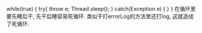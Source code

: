 while(true) {
    try{
        throw e;
        Thread.sleep();
    } catch(Exception e) {
    }
}
在循环里要先睡后干, 先干后睡容易死循环.
类似于打errorLog的方法里还打log, 这就造成了死循环.
    